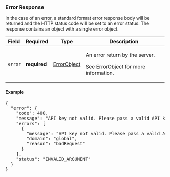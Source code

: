 <!--- This is a generated file, do not edit! -->
<!--- [START maps_http_schema_errorresponse] -->
<h3 class="schema-object" id="ErrorResponse">Error Response</h3>

In the case of an error, a standard format error response body will be returned and the HTTP status code will be set to an error status. The response contains an object with a single error object.

| Field   | Required     | Type                                      | Description                                                                                                                                          |
| :------ | ------------ | ----------------------------------------- | ---------------------------------------------------------------------------------------------------------------------------------------------------- |
| `error` | **required** | [ErrorObject](#ErrorObject "ErrorObject") | <div class="ref-property-description"><p>An error return by the server.</p><p>See <a href="#ErrorObject">ErrorObject</a> for more information.</div> |

<h4 class="schema-object-example" id="ErrorResponse-example">Example</h4>

<pre class="notranslate lang-json prettyprint">{
  "error": {
    "code": 400,
    "message": "API key not valid. Please pass a valid API key.",
    "errors": [
      {
        "message": "API key not valid. Please pass a valid API key.",
        "domain": "global",
        "reason": "badRequest"
      }
    ],
    "status": "INVALID_ARGUMENT"
  }
}</pre>

<!--- [END maps_http_schema_errorresponse] -->
